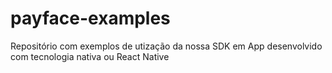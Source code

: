 # payface-examples
Repositório com exemplos de utização da nossa SDK em App desenvolvido com tecnologia nativa ou React Native
